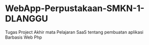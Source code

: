 # WebApp-Perpustakaan-SMKN-1-DLANGGU
Tugas Project Akhir mata Pelajaran SaaS tentang pembuatan aplikasi Barbasis Web Php

